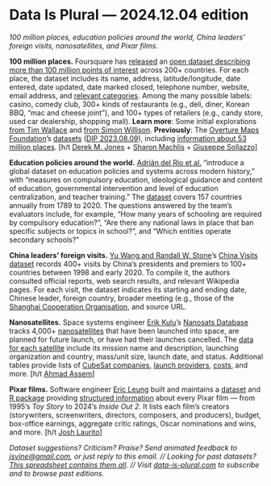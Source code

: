 Data Is Plural — 2024.12.04 edition
===================================

*100 million places, education policies around the world, China leaders’ foreign visits, nanosatellites, and Pixar films.*


__100 million places.__ Foursquare has [released](https://location.foursquare.com/resources/blog/products/foursquare-open-source-places-a-new-foundational-dataset-for-the-geospatial-community/) an [open dataset describing more than 100 million points of interest](https://opensource.foursquare.com/os-places/) across 200+ countries. For each place, the dataset includes its name, address, latitude/longitude, date entered, date updated, date marked closed, telephone number, website, email address, and [relevant categories](https://docs.foursquare.com/data-products/docs/categories). Among the many possible labels: casino, comedy club, 300+ kinds of restaurants (e.g., deli, diner, Korean BBQ, “mac and cheese joint”), and 100+ types of retailers (e.g., candy store, used car dealership, shopping mall). __Learn more__: Some initial explorations [from Tim Wallace](https://www.linkedin.com/posts/ugcPost-7265867829252386817-iAMl/) and [from Simon Willison](https://simonwillison.net/2024/Nov/20/foursquare-open-source-places/). __Previously__: The [Overture Maps Foundation](https://overturemaps.org/)’s [datasets](https://overturemaps.org/download/) ([DIP 2023.08.09](https://www.data-is-plural.com/archive/2023-08-09-edition/)), including [information about 53 million places](https://docs.overturemaps.org/guides/places/). [h/t [Derek M. Jones](http://knosof.co.uk/ESEUR/) + [Sharon Machlis](https://masto.machlis.com/@smach) + [Giuseppe Sollazzo](https://puntofisso.net/)]


__Education policies around the world.__ [Adrián del Río et al.](https://journals.sagepub.com/doi/10.1177/00104140241252075) “introduce a global dataset on education policies and systems across modern history,” with “measures on compulsory education, ideological guidance and content of education, governmental intervention and level of education centralization, and teacher training.” The [dataset](https://dataverse.harvard.edu/dataset.xhtml?persistentId=doi:10.7910/DVN/MNM5Q5) covers 157 countries annually from 1789 to 2020. The questions answered by the team’s evaluators include, for example, “How many years of schooling are required by compulsory education?”, “Are there any national laws in place that ban specific subjects or topics in school?”, and “Which entities operate secondary schools?”


__China leaders’ foreign visits.__ [Yu Wang and Randall W. Stone](https://link.springer.com/article/10.1007/s11558-022-09459-z)’s [China Visits dataset](https://link.springer.com/article/10.1007/s11558-022-09459-z#Sec23) records 400+ visits by China’s presidents and premiers to 100+ countries between 1998 and early 2020. To compile it, the authors consulted official reports, web search results, and relevant Wikipedia pages. For each visit, the dataset indicates its starting and ending date, Chinese leader, foreign country, broader meeting (e.g., those of the [Shanghai Cooperation Organisation](https://en.wikipedia.org/wiki/Shanghai_Cooperation_Organisation), and source URL. 


__Nanosatellites.__ Space systems engineer [Erik Kulu](https://erikkulu.com/)’s [Nanosats Database](https://www.nanosats.eu/) tracks 4,000+ [nanosatellites](https://www.nanosats.eu/cubesat) that have been launched into space, are planned for future launch, or have had their launches cancelled. The [data for each satellite](https://www.nanosats.eu/database) include its mission name and description, launching organization and country, mass/unit size, launch date, and status. Additional tables provide lists of [CubeSat companies](https://www.nanosats.eu/companies), [launch providers](https://www.nanosats.eu/tables#launch-providers), [costs](https://www.nanosats.eu/tables#costs), and more. [h/t [Ahmad Assem](https://www.miun.se/Personal/a/ahmadassem/)]


__Pixar films.__ Software engineer [Eric Leung](https://erictleung.com/) built and maintains a [dataset](https://github.com/erictleung/pixarfilms) and [R package](https://erictleung.com/pixarfilms/) providing [structured information](https://erictleung.com/pixarfilms/reference/index.html) about every Pixar film — from 1995’s *Toy Story* to 2024’s *Inside Out 2*. It lists each film’s creators (storywriters, screenwriters, directors, composers, and producers), budget, box-office earnings, aggregate critic ratings, Oscar nominations and wins, and more. [h/t [Josh Laurito](https://nycdata.substack.com/p/nyc-data-331-new-mta-data-buy-vs)]


*Dataset suggestions? Criticism? Praise? Send animated feedback to jsvine@gmail.com, or just reply to this email. // Looking for past datasets? [This spreadsheet contains them all](https://docs.google.com/spreadsheets/d/1wZhPLMCHKJvwOkP4juclhjFgqIY8fQFMemwKL2c64vk/edit#gid=0). // Visit [data-is-plural.com](https://www.data-is-plural.com) to subscribe and to browse past editions.*
